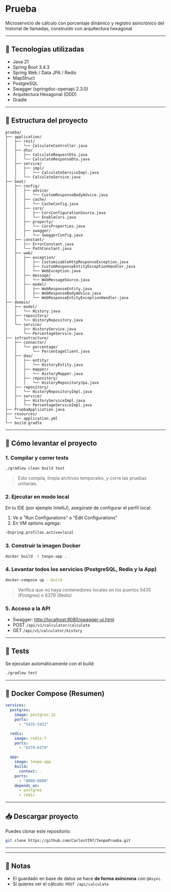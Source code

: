 # Prueba

Microservicio de cálculo con porcentaje dinámico y registro asincrónico del historial de llamadas, construido con arquitectura hexagonal.

---

## 🧩 Tecnologías utilizadas

- Java 21
- Spring Boot 3.4.3
- Spring Web / Data JPA / Redis
- MapStruct
- PostgreSQL
- Swagger (springdoc-openapi 2.3.0)
- Arquitectura Hexagonal (DDD)
- Gradle

---

## 📁 Estructura del proyecto

```
prueba/
├── application/
│   ├── rest/
│   │   └── CalculateController.java
│   ├── dto/
│   │   ├── CalculateRequestDto.java
│   │   └── CalculateResponseDto.java
│   ├── service/
│   │   ├── impl/
│   │   │   └── CalculateServiceImpl.java
│   │   └── CalculateService.java
├── boot/
│   ├── config/
│   │   ├── advice/
│   │   │   └── CustomResponseBodyAdvice.java
│   │   ├── cache/
│   │   │   └── CacheConfig.java
│   │   ├── cors/
│   │   │   ├── CorsConfigurationSource.java
│   │   │   └── EnableCors.java
│   │   ├── property/
│   │   │   └── CorsProperties.java
│   │   ├── swagger/
│   │   │   └── SwaggerConfig.java
│   ├── constant/
│   │   ├── ErrorConstant.java
│   │   └── PathConstant.java
│   ├── web/
│   │   ├── exception/
│   │   │   ├── CustomizableHttpResponseException.java
│   │   │   ├── CustomResponseEntityExceptionHandler.java
│   │   │   └── WebException.java
│   │   ├── message/
│   │   │   └── WebMessageSource.java
│   │   ├── model/
│   │   │   ├── WebResponseEntity.java
│   │   │   ├── WebResponseBodyAdvice.java
│   │   │   └── WebResponseEntityExceptionHandler.java
├── domain/
│   ├── model/
│   │   └── History.java
│   ├── repository/
│   │   └── HistoryRepository.java
│   └── service/
│       ├── HistoryService.java
│       └── PercentageService.java
├── infrastructure/
│   ├── connector/
│   │   └── percentage/
│   │       └── PercentageClient.java
│   ├── dao/
│   │   ├── entity/
│   │   │   └── HistoryEntity.java
│   │   ├── mapper/
│   │   │   └── HistoryMapper.java
│   │   ├── repository/
│   │   │   └── HistoryRepositoryJpa.java
│   ├── repository/
│   │   └── HistoryRepositoryImpl.java
│   ├── service/
│   │   ├── HistoryServiceImpl.java
│   │   └── PercentageServiceImpl.java
├── PruebaApplication.java
├── resources/
│   └── application.yml
└── build.gradle

```

---

## 🚀 Cómo levantar el proyecto

### 1. Compilar y correr tests

```bash
./gradlew clean build test
```

> Esto compila, limpia archivos temporales, y corre las pruebas unitarias.

### 2. Ejecutar en modo local

En tu IDE (por ejemplo IntelliJ), asegúrate de configurar el perfil local:

1. Ve a "Run Configurations" o "Edit Configurations"
2. En VM options agrega:

```bash
-Dspring.profiles.active=local
```

### 3. Construir la imagen Docker

```bash
docker build -t tenpo-app .
```

### 4. Levantar todos los servicios (PostgreSQL, Redis y la App)

```bash
docker-compose up --build
```

> Verifica que no haya contenedores locales en los puertos 5435 (Postgres) o 6379 (Redis)

### 5. Acceso a la API

- Swagger: [http://localhost:8080/swagger-ui.html](http://localhost:8080/swagger-ui.html)
- POST `/api/v1/calculator/calculate`
- GET `/api/v1/calculator/history`

---

## 🧪 Tests

Se ejecutan automáticamente con el build:

```bash
./gradlew test
```

---

## 🐳 Docker Compose (Resumen)

```yaml
services:
  postgres:
    image: postgres:15
    ports:
      - "5435:5432"

  redis:
    image: redis:7
    ports:
      - "6379:6379"

  app:
    image: tenpo-app
    build:
      context: .
    ports:
      - "8080:8080"
    depends_on:
      - postgres
      - redis
```

---

## 📥 Descargar proyecto

Puedes clonar este repositorio:

```bash
git clone https://github.com/CarlosYZ97/TenpoPrueba.git
```

---

---

## 📝 Notas

- El guardado en base de datos se hace **de forma asíncrona** con `@Async`.
- Si quieres ver el cálculo: `POST /api/calculate`
